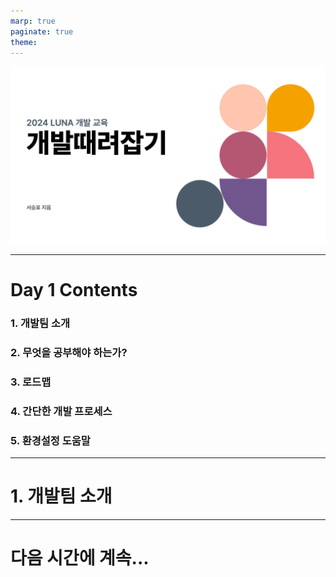```yaml
---
marp: true
paginate: true
theme: 
---
```


![bg](../cover.png)

---

# **Day 1 Contents**
### 1. 개발팀 소개
### 2. 무엇을 공부해야 하는가?
### 3. 로드맵
### 4. 간단한 개발 프로세스
### 5. 환경설정 도움말

---

# 1. 개발팀 소개

---

# 다음 시간에 계속...